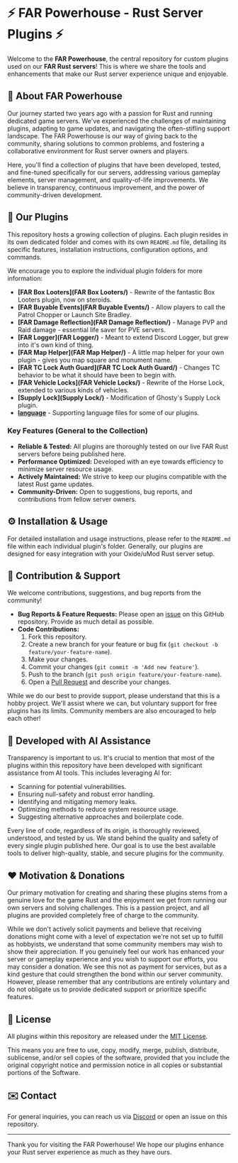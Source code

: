 # ⚡ FAR Powerhouse - Rust Server Plugins ⚡

Welcome to the **FAR Powerhouse**, the central repository for custom plugins used on our **FAR Rust servers**! This is where we share the tools and enhancements that make our Rust server experience unique and enjoyable.

## 👋 About FAR Powerhouse

Our journey started two years ago with a passion for Rust and running dedicated game servers. We've experienced the challenges of maintaining plugins, adapting to game updates, and navigating the often-stifling support landscape. The FAR Powerhouse is our way of giving back to the community, sharing solutions to common problems, and fostering a collaborative environment for Rust server owners and players.

Here, you'll find a collection of plugins that have been developed, tested, and fine-tuned specifically for our servers, addressing various gameplay elements, server management, and quality-of-life improvements. We believe in transparency, continuous improvement, and the power of community-driven development.

## 🚀 Our Plugins

This repository hosts a growing collection of plugins. Each plugin resides in its own dedicated folder and comes with its own `README.md` file, detailing its specific features, installation instructions, configuration options, and commands.

We encourage you to explore the individual plugin folders for more information:

*   **[FAR Box Looters](FAR Box Looters/)** - Rewrite of the fantastic Box Looters plugin, now on steroids.
*   **[FAR Buyable Events](FAR Buyable Events/)** - Allow players to call the Patrol Chopper or Launch Site Bradley.
*   **[FAR Damage Reflection](FAR Damage Reflection/)** - Manage PVP and Raid damage - essential life saver for PVE servers.
*   **[FAR Logger](FAR Logger/)** - Meant to extend Discord Logger, but grew into it's own kind of thing.
*   **[FAR Map Helper](FAR Map Helper/)** - A little map helper for your own plugin - gives you map square and monument name.
*   **[FAR TC Lock Auth Guard](FAR TC Lock Auth Guard/)** - Changes TC behavior to be what it should have been to begin with.
*   **[FAR Vehicle Locks](FAR Vehicle Locks/)** - Rewrite of the Horse Lock, extended to various kinds of vehicles.
*   **[Supply Lock](Supply Lock/)** - Modification of Ghosty's Supply Lock plugin.
*   **[language](language/)** - Supporting language files for some of our plugins.

### Key Features (General to the Collection)

*   **Reliable & Tested:** All plugins are thoroughly tested on our live FAR Rust servers before being published here.
*   **Performance Optimized:** Developed with an eye towards efficiency to minimize server resource usage.
*   **Actively Maintained:** We strive to keep our plugins compatible with the latest Rust game updates.
*   **Community-Driven:** Open to suggestions, bug reports, and contributions from fellow server owners.

## ⚙️ Installation & Usage

For detailed installation and usage instructions, please refer to the `README.md` file within each individual plugin's folder. Generally, our plugins are designed for easy integration with your Oxide/uMod Rust server setup.

## 🤝 Contribution & Support

We welcome contributions, suggestions, and bug reports from the community!

*   **Bug Reports & Feature Requests:** Please open an [issue](https://github.com/minime-rust/far-powerhouse/issues) on this GitHub repository. Provide as much detail as possible.
*   **Code Contributions:**
    1.  Fork this repository.
    2.  Create a new branch for your feature or bug fix (`git checkout -b feature/your-feature-name`).
    3.  Make your changes.
    4.  Commit your changes (`git commit -m 'Add new feature'`).
    5.  Push to the branch (`git push origin feature/your-feature-name`).
    6.  Open a [Pull Request](https://github.com/minime-rust/far-powerhouse/pulls) and describe your changes.

While we do our best to provide support, please understand that this is a hobby project. We'll assist where we can, but voluntary support for free plugins has its limits. Community members are also encouraged to help each other!

## 🤖 Developed with AI Assistance

Transparency is important to us. It's crucial to mention that most of the plugins within this repository have been developed with significant assistance from AI tools. This includes leveraging AI for:

*   Scanning for potential vulnerabilities.
*   Ensuring null-safety and robust error handling.
*   Identifying and mitigating memory leaks.
*   Optimizing methods to reduce system resource usage.
*   Suggesting alternative approaches and boilerplate code.

Every line of code, regardless of its origin, is thoroughly reviewed, understood, and tested by us. We stand behind the quality and safety of every single plugin published here. Our goal is to use the best available tools to deliver high-quality, stable, and secure plugins for the community.

## ❤️ Motivation & Donations

Our primary motivation for creating and sharing these plugins stems from a genuine love for the game Rust and the enjoyment we get from running our own servers and solving challenges. This is a passion project, and all plugins are provided completely free of charge to the community.

While we don't actively solicit payments and believe that receiving donations might come with a level of expectation we're not set up to fulfill as hobbyists, we understand that some community members may wish to show their appreciation. If you genuinely feel our work has enhanced your server or gameplay experience and you wish to support our efforts, you may consider a donation. We see this not as payment for services, but as a kind gesture that could strengthen the bond within our server community. However, please remember that any contributions are entirely voluntary and do not obligate us to provide dedicated support or prioritize specific features.

## 📜 License

All plugins within this repository are released under the [MIT License](LICENSE).

This means you are free to use, copy, modify, merge, publish, distribute, sublicense, and/or sell copies of the software, provided that you include the original copyright notice and permission notice in all copies or substantial portions of the Software.

## ✉️ Contact

For general inquiries, you can reach us via [Discord](https://discord.gg/ZTSQ43gcGV) or open an issue on this repository.

---

Thank you for visiting the FAR Powerhouse! We hope our plugins enhance your Rust server experience as much as they have ours.
